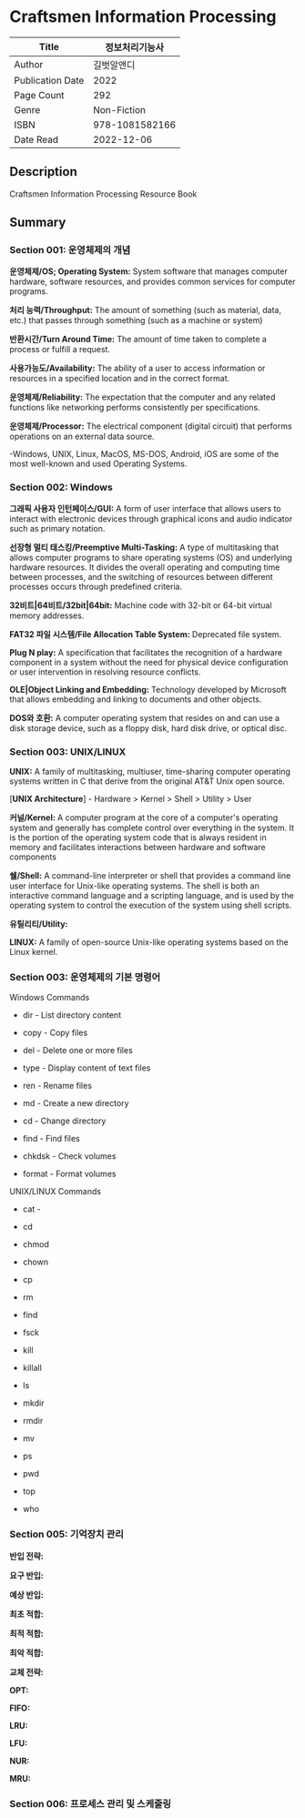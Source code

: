 # Craftsmen Information Processing

| Title            | 정보처리기능사   |
|------------------|----------------|
| Author           | 길벗알앤디       |
| Publication Date | 2022           |
| Page Count       | 292            |
| Genre            | Non-Fiction    |
| ISBN             | 978-1081582166 |
| Date Read        | 2022-12-06     |

## Description

Craftsmen Information Processing Resource Book

## Summary

### Section 001: 운영체제의 개념

__운영체제/OS; Operating System:__ System software that manages computer hardware, software resources, and provides common services for computer programs.   

__처리 능력/Throughput:__ The amount of something (such as material, data, etc.) that passes through something (such as a machine or system)

__반환시간/Turn Around Time:__ The amount of time taken to complete a process or fulfill a request.

__사용가능도/Availability:__ The ability of a user to access information or resources in a specified location and in the correct format.

__운영체제/Reliability:__ The expectation that the computer and any related functions like networking performs consistently per specifications.

__운영체제/Processor:__ The electrical component (digital circuit) that performs operations on an external data source.

-Windows, UNIX, Linux, MacOS, MS-DOS, Android, iOS are some of the most well-known and used Operating Systems.

### Section 002: Windows

__그래픽 사용자 인턴페이스/GUI:__ A form of user interface that allows users to interact with electronic devices through graphical icons and audio indicator such as primary notation.

__선장형 멀티 태스킹/Preemptive Multi-Tasking:__ A type of multitasking that allows computer programs to share operating systems (OS) and underlying hardware resources. It divides the overall operating and computing time between processes, and the switching of resources between different processes occurs through predefined criteria.

__32비트|64비트/32bit|64bit:__ Machine code with 32-bit or 64-bit virtual memory addresses.

__FAT32 파일 시스템/File Allocation Table System:__ Deprecated file system.

__Plug N play:__ A specification that facilitates the recognition of a hardware component in a system without the need for physical device configuration or user intervention in resolving resource conflicts.

__OLE|Object Linking and Embedding:__ Technology developed by Microsoft that allows embedding and linking to documents and other objects.

__DOS와 호환:__ A computer operating system that resides on and can use a disk storage device, such as a floppy disk, hard disk drive, or optical disc.

### Section 003: UNIX/LINUX

__UNIX:__ A family of multitasking, multiuser, time-sharing computer operating systems written in C that derive from the original AT&T Unix open source.

[__UNIX Architecture__] - Hardware > Kernel > Shell > Utility > User

__커널/Kernel:__ A computer program at the core of a computer's operating system and generally has complete control over everything in the system. It is the portion of the operating system code that is always resident in memory and facilitates interactions between hardware and software components

__쉘/Shell:__ A command-line interpreter or shell that provides a command line user interface for Unix-like operating systems. The shell is both an interactive command language and a scripting language, and is used by the operating system to control the execution of the system using shell scripts.

__유틸리티/Utility:__ 

__LINUX:__ A family of open-source Unix-like operating systems based on the Linux kernel.

### Section 003: 운영체제의 기본 명령어

Windows Commands  
- dir -	List directory content 

- copy - Copy files

- del - Delete one or more files

- type - Display content of text files

- ren - Rename files

- md - Create a new directory

- cd - Change directory

- find - Find files

- chkdsk - Check volumes

- format - Format volumes

UNIX/LINUX Commands

- cat - 

- cd

- chmod

- chown

- cp

- rm

- find

- fsck

- kill

- killall

- ls

- mkdir

- rmdir

- mv

- ps

- pwd

- top

- who

### Section 005: 기억장치 관리

__반입 전략:__

__요구 반입:__

__예상 반입:__

__최초 적합:__

__최적 적합:__

__최악 적합:__

__교체 전략:__

__OPT:__

__FIFO:__

__LRU:__

__LFU:__

__NUR:__

__MRU:__

### Section 006: 프로세스 관리 및 스케줄링

